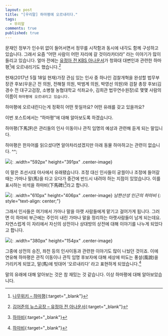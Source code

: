 ```yaml
---
layout: post
title: "[우리말] 하마평에 오르내리다."
tags: 
  - 우리말
comments: true
published: true
---
```


문재인 정부가 인수위 없이 들어서면서 정무를 시작함과 동시에 내각도 함께 구성하고 있습니다. 그래서 요즘 “어떤 사람이 어떤 자리에 갈 것이라카더라” 라는 이야기가 많이 들리고 있습니다. 얼마 전에는 [유정아 전 KBS 아나운서](https://ko.wikipedia.org/wiki/유정아_(방송인))가 청와대 대변인과 관련한 하마평[^1]에 오르내리기도 했습니다.[^2]

현재(2017년 5월 18일 현재)가장 관심 있는 인사 중 하나인 검찰개혁을 완성할 법무부 장관 후보(우윤근 전 의원, 전해철 의원, 박범계 의원, 박영선 의원)와 검찰 총장 후보(김경수 전 대구고검장, 소병철 농협대학교 석좌교수, 김희관 법무연수원장)로 몇몇 사람의 이름이 `하마평에 오르내리고 있습니다.`

하마평에 오르내린다는게 정확히 어떤 뜻일까요? 어떤 유래를 갖고 있을까요?

이번 포스트에서는 “하마평”에 대해 알아보도록 하겠습니다.

하마평(下馬評)은 관리들의 인사 이동이나 관직 임명의 예상과 관련해 듣게 되는 말입니다.

하마평은 한자어를 읽으셨다면 알아차리셨겠지만 아래 동물 하마하고는 관련이 없습니다. ^^;

![](https://lh3.googleusercontent.com/8W4cPR3VC31cU6fu4883qAjBHKwzVjSzGl_-2GlAulwzSpdpRSxm4xUZoBeXMIgg169b_l8h5JZGjqKUz2I=w1000-no-tmp.jpg){: .width="592px" height="391px" .center-image}

이 말은 조선시대 야사에서 유래됐습니다. 조정 대신 인사들이 궁궐이나 조정에 들어갈 때는 가마나 말(馬)을 타고 오다가 중간에 반드시 내려야 하는 지점이 있었습니다. 이를 표시하는 비석을 하마비(下馬碑)[^3]라고 합니다.

![](https://lh3.googleusercontent.com/Dn4WTdfRB8U3quRYPNgJWPeBbw4JV7WY28GvBtnXBmJYvCEiZMmHBsHZQTOoDXXEgk4ZDTZcyisKhu693x8=w1000-no-tmp.jpg){: .width="610px" height="406px" .center-image}
*남한산성 인근의 하마비*
{: style="text-align: center;"}

그래서 인사들은 여기에서 가마나 말을 아랫 사람들에게 맡기고 걸어가게 됩니다. 그러면 이 하마비 부근에는 주인이 내린 가마나 말을 정리하는 아랫사람들이 남게 되는데요. 자연스럽게 이 자리에서 자신의 상전이나 상대방의 상전에 대해 이야기를 나누게 되었다고 합니다.

![](https://lh3.googleusercontent.com/A0VhF3uT85vY_GgGo6jSGwiiYokehHgU5dsx38Ibl1vgfuhPTdJUvONt8SqnOzALyuPsplFxpuVsX0ROi6A=w1000-no-tmp.jpg){: .width="380px" height="154px" .center-image}

그중에 상전의 승진, 좌천 등의 인사이동과 관련한 이야기도 많이 나눴던 것이죠. 이에 연유해 하마평은 관직 이동이나 관직 임명 후보자에 대해 세상에 떠도는 풍설(風說)을 가리키게 되었고, 말(馬)에 빗대어 ‘오르내리다’ 라고 표현하게 되었습니다.[^4]

말의 유래에 대해 알아보는 것은 참 재밌는 것 같습니다.  이상 하마평에 대해 알아보았습니다.

[^1]: [나무위키 – 하마평](https://namu.wiki/w/하마평){:target="_blank"}
[^2]: [김어준의 뉴스공장 – 유정아 전 아나운서](https://www.youtube.com/watch?v=WhIoeIdQF2k){:target="_blank"}
[^3]: [하마비](http://pub.chosun.com/client/news/viw.asp?cate=c03&mcate=m1004&nNewsNumb=20160620604&nidx=20605){:target="_blank"}
[^4]: [하마비](http://nervousbreakdown.tistory.com/entry/하마평下馬評의-유래){:target="_blank"}



